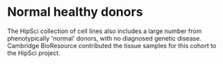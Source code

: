 Normal healthy donors 
=====================

The HipSci collection of cell lines also includes a large number from phenotypically 'normal' donors, with no diagnosed genetic disease. Cambridge BioResource contributed the tissue samples for this cohort to the HipSci project.
